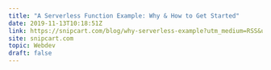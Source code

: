 ```yaml
---
title: "A Serverless Function Example: Why & How to Get Started"
date: 2019-11-13T10:18:51Z
link: https://snipcart.com/blog/why-serverless-example?utm_medium=RSS&utm_source=hune
site: snipcart.com
topic: Webdev
draft: false
---
```

